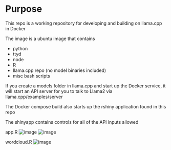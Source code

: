 # Purpose

This repo is a working repository for developing and building on llama.cpp in Docker

The image is a ubuntu image that contains 
- python 
- ttyd 
- node 
- R 
- llama.cpp repo (no model binaries included)
- misc bash scripts

If you create a models folder in llama.cpp and start up the Docker service, it will start an API server for you to talk to Llama2 via llama.cpp/examples/server 

The Docker compose build also starts up the rshiny application found in this repo

The shinyapp contains controls for all of the API inputs allowed

app.R
![image](https://github.com/snakewizardd/llamaDocker/assets/83378208/e58ae0d9-9152-4380-bd3c-3b75138e56d5)
![image](https://github.com/snakewizardd/llamaDocker/assets/83378208/9cd53c18-aede-48c2-af5a-9e5d351a9245)

wordcloud.R
![image](https://github.com/snakewizardd/llamaDocker/assets/83378208/1af72655-067c-4982-b44f-ec5c255afc52)


